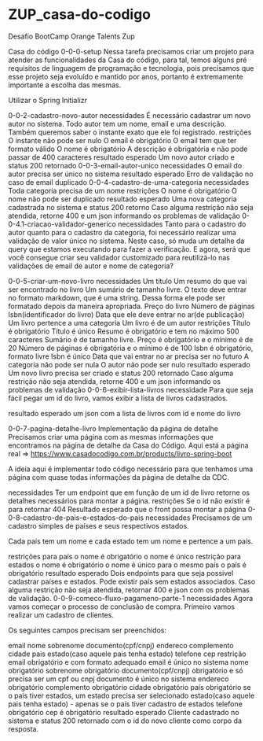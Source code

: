 # ZUP_casa-do-codigo
Desafio BootCamp Orange Talents Zup


Casa do código
0-0-0-setup
Nessa tarefa precisamos criar um projeto para atender as funcionalidades da Casa do código, para tal, temos alguns pré requisitos de linguagem de programação e tecnologia, pois precisamos que esse projeto seja evoluído e mantido por anos, portanto é extremamente importante a escolha das mesmas.

Utilizar o Spring Initializr

0-0-2-cadastro-novo-autor
necessidades
É necessário cadastrar um novo autor no sistema. Todo autor tem um nome, email e uma descrição. Também queremos saber o instante exato que ele foi registrado.
restrições
O instante não pode ser nulo
O email é obrigatório
O email tem que ter formato válido
O nome é obrigatório
A descrição é obrigatória e não pode passar de 400 caracteres
resultado esperado
Um novo autor criado e status 200 retornado
0-0-3-email-autor-unico
necessidades
O email do autor precisa ser único no sistema
resultado esperado
Erro de validação no caso de email duplicado
0-0-4-cadastro-de-uma-categoria
necessidades
Toda categoria precisa de um nome
restrições
O nome é obrigatório
O nome não pode ser duplicado
resultado esperado
Uma nova categoria cadastrada no sistema e status 200 retorno
Caso alguma restrição não seja atendida, retorne 400 e um json informando os problemas de validação
0-0-4.1-criacao-validador-generico
necessidades
Tanto para o cadastro do autor quanto para o cadastro da categoria, foi necessário realizar uma validação de valor único no sistema. Neste caso, só muda um detalhe da query que estamos executando para fazer a verificação. E agora, será que você consegue criar seu validador customizado para reutilizá-lo nas validações de email de autor e nome de categoria?

0-0-5-criar-um-novo-livro
necessidades
Um título
Um resumo do que vai ser encontrado no livro
Um sumário de tamanho livre. O texto deve entrar no formato markdown, que é uma string. Dessa forma ele pode ser formatado depois da maneira apropriada.
Preço do livro
Número de páginas
Isbn(identificador do livro)
Data que ele deve entrar no ar(de publicação)
Um livro pertence a uma categoria
Um livro é de um autor
restrições
Título é obrigatório
Título é único
Resumo é obrigatório e tem no máximo 500 caracteres
Sumário é de tamanho livre.
Preço é obrigatório e o mínimo é de 20
Número de páginas é obrigatória e o mínimo é de 100
Isbn é obrigatório, formato livre
Isbn é único
Data que vai entrar no ar precisa ser no futuro
A categoria não pode ser nula
O autor não pode ser nulo
resultado esperado
Um novo livro precisa ser criado e status 200 retornado
Caso alguma restrição não seja atendida, retorne 400 e um json informando os problemas de validação
0-0-6-exibir-lista-livros
necessidade
Para que seja fácil pegar um id do livro, vamos exibir a lista de livros cadastrados.

resultado esperado
um json com a lista de livros com id e nome do livro

0-0-7-pagina-detalhe-livro
Implementação da página de detalhe
Precisamos criar uma página com as mesmas informações que encontramos na página de detalhe da Casa do Código. Aqui está a página real => https://www.casadocodigo.com.br/products/livro-spring-boot

A ideia aqui é implementar todo código necessário para que tenhamos uma página com quase todas informações da página de detalhe da CDC.

necessidades
Ter um endpoint que em função de um id de livro retorne os detalhes necessários para montar a página.
restrições
Se o id não existir é para retornar 404
Resultado esperado
que o front possa montar a página
0-0-8-cadastro-de-pais-e-estados-do-pais
necessidades
Precisamos de um cadastro simples de países e seus respectivos estados.

Cada país tem um nome e cada estado tem um nome e pertence a um país.

restrições para país
o nome é obrigatório
o nome é único
restrição para estados
o nome é obrigatório
o nome é único para o mesmo país
o país é obrigatório
resultado esperado
Dois endpoints para que seja possível cadastrar países e estados. Pode existir país sem estados associados.
Caso alguma restrição não seja atendida, retornar 400 e json com os problemas de validação.
0-0-9-comeco-fluxo-pagameno-parte-1
necessidades
Agora vamos começar o processo de conclusão de compra. Primeiro vamos realizar um cadastro de clientes.

Os seguintes campos precisam ser preenchidos:

email
nome
sobrenome
documento(cpf/cnpj)
endereco
complemento
cidade
pais
estado(caso aquele pais tenha estado)
telefone
cep
restrição
email obrigatório e com formato adequado
email é único no sistema
nome obrigatório
sobrenome obrigatório
documento(cpf/cnpj) obrigatório e só precisa ser um cpf ou cnpj
documento é único no sistema
endereco obrigatório
complemento obrigatório
cidade obrigatório
país obrigatório
se o país tiver estados, um estado precisa ser selecionado
estado(caso aquele pais tenha estado) - apenas se o país tiver cadastro de estados
telefone obrigatório
cep é obrigatório
resultado esperado
Cliente cadastrado no sistema e status 200 retornado com o id do novo cliente como corpo da resposta.
